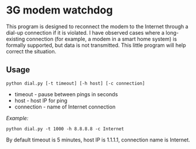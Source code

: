 # 3G modem watchdog

This program is designed to reconnect the modem to the Internet through a dial-up connection if it is violated.
I have observed cases where a long-existing connection (for example, a modem in a smart home system) is formally supported, but data is not transmitted. This little program will help correct the situation.

## Usage
```
python dial.py [-t timeout] [-h host] [-c connection]
```
* timeout - pause between pings in seconds
* host - host IP for ping
* connection - name of Internet connection

*Example:*
```
python dial.py -t 1000 -h 8.8.8.8 -c Internet
```

By default timeout is 5 minutes, host IP is 1.1.1.1, connection name is Internet.
